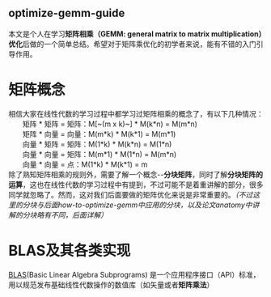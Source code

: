 ## optimize-gemm-guide
本文是个人在学习**矩阵相乘（GEMM: general matrix to matrix multiplication）优化**后做的一个简单总结。希望对于矩阵乘优化的初学者来说，能有不错的入门引导作用。   

# 矩阵概念 #
相信大家在线性代数的学习过程中都学习过矩阵相乘的概念了，有以下几种情况：   
    &emsp;&emsp;矩阵 \* 矩阵 = 矩阵：M[~(m x k)~] \* M(k\*n) = M(m\*n)  
    &emsp;&emsp;矩阵 \* 向量 = 向量：M(m\*k) \* M(k\*1) = M(m\*1)  
    &emsp;&emsp;向量 \* 矩阵 = 矩阵：M(1\*k) \* M(k\*n) = M(1\*n)  
    &emsp;&emsp;向量 \* 向量 = 矩阵：M(m\*1) \* M(1\*n) = M(m\*n)  
    &emsp;&emsp;向量 \* 向量 = 点：M(1\*k) \* M(k\*1) = m  
除了熟知矩阵相乘的规则外，需要了解一个概念--**分块矩阵**，同时了解**分块矩阵的运算**，这也在线性代数的学习过程中有提到，不过可能不是着重讲解的部分，很多同学就忽略了。然而，这对我们后面要做的矩阵优化来说是非常重要的。*（不过这里的分块与后面how-to-optimize-gemm中应用的分块，以及论文anatomy中讲解的分块略有不同，后面详解）*
# BLAS及其各类实现 #
[BLAS](https://zh.wikipedia.org/wiki/BLAS)(Basic Linear Algebra Subprograms) 是一个应用程序接口（API）标准，用以规范发布基础线性代数操作的数值库（如矢量或者**矩阵乘法**）
